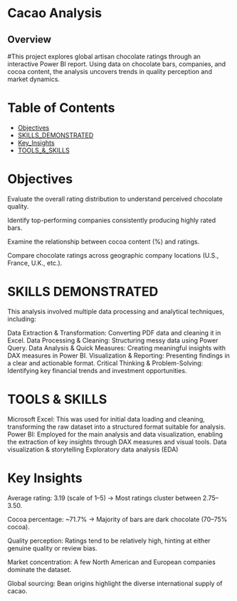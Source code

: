 # Cacao Analysis

## Overview

#This project explores global artisan chocolate ratings through an interactive Power BI report. Using data on chocolate bars, companies, and cocoa content, the analysis uncovers trends in quality perception and market dynamics.


# Table of Contents
- [Objectives](#Objectives)
- [SKILLS_DEMONSTRATED](#SKILLS_DEMONSTRATED)
- [Key_Insights](#Key_Insights)
- [TOOLS_&_SKILLS](#TOOLS_&_SKILLS)


# Objectives

Evaluate the overall rating distribution to understand perceived chocolate quality.

Identify top-performing companies consistently producing highly rated bars.

Examine the relationship between cocoa content (%) and ratings.

Compare chocolate ratings across geographic company locations (U.S., France, U.K., etc.).


# SKILLS DEMONSTRATED
This analysis involved multiple data processing and analytical techniques, including:

Data Extraction & Transformation: Converting PDF data and cleaning it in Excel.
Data Processing & Cleaning: Structuring messy data using Power Query.
Data Analysis & Quick Measures: Creating meaningful insights with DAX measures in Power BI.
Visualization & Reporting: Presenting findings in a clear and actionable format.
Critical Thinking & Problem-Solving: Identifying key financial trends and investment opportunities.

# TOOLS & SKILLS
Microsoft Excel: This was used for initial data loading and cleaning, transforming the raw dataset into a structured format suitable for analysis.
Power BI: Employed for the main analysis and data visualization, enabling the extraction of key insights through DAX measures and visual tools.
Data visualization & storytelling
Exploratory data analysis (EDA)

# Key Insights

Average rating: 3.19 (scale of 1–5) → Most ratings cluster between 2.75–3.50.

Cocoa percentage: ~71.7% → Majority of bars are dark chocolate (70–75% cocoa).

Quality perception: Ratings tend to be relatively high, hinting at either genuine quality or review bias.

Market concentration: A few North American and European companies dominate the dataset.

Global sourcing: Bean origins highlight the diverse international supply of cacao.





